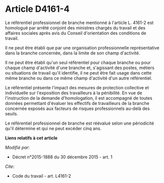 # Article D4161-4

Le référentiel professionnel de branche mentionné à l'article L. 4161-2 est homologué par arrêté conjoint des ministres
chargés du travail et des affaires sociales après avis du Conseil d'orientation des conditions de travail. 

Il ne peut être établi que par une organisation professionnelle représentative dans la branche concernée, dans la limite de
son champ d'activité. 

Il ne peut être établi qu'un seul référentiel pour chaque branche ou pour chaque champ d'activité d'une branche et,
s'agissant des postes, métiers ou situations de travail qu'il identifie, il ne peut être fait usage dans cette même branche
ou dans ce même champ d'activité d'un autre référentiel. 

Le référentiel présente l'impact des mesures de protection collective et individuelle sur l'exposition des travailleurs à la
pénibilité. En vue de l'instruction de la demande d'homologation, il est accompagné de toutes données permettant d'évaluer
les effectifs de travailleurs de la branche concernée exposés aux facteurs de risques professionnels au-delà des seuils. 

Le référentiel professionnel de branche est réévalué selon une périodicité qu'il détermine et qui ne peut excéder cinq ans.

**Liens relatifs à cet article**

_Modifié par_:

  - Décret n°2015-1888 du 30 décembre 2015 - art. 1

_Cite_:

  - Code du travail - art. L4161-2
